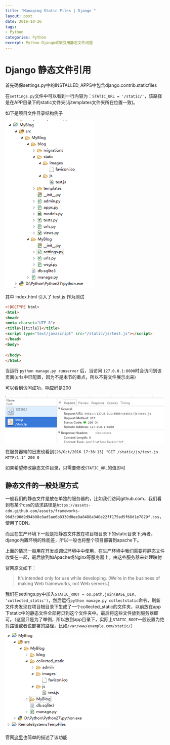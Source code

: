 ```yaml
---
title: "Managing Static Files | Django "
layout: post
date: 2016-10-26
tags:
- Python
categories: Python
excerpt: Python Django框架引用静态文件问题
---
```


# Django 静态文件引用

首先确保settings.py中的INSTALLED_APPS中包含django.contrib.staticfiles

在`settings.py`文件中可以看到一行内容为：`STATIC_URL = '/static/'`，该路径是在APP目录下的static文件夹(与templates文件夹所在位置一致)。

如下是项目文件目录结构例子

![](/assets/images/2016-10-26-python-django-static-file-01.png)

其中 index.html 引入了 test.js 作为测试

```html
<!DOCTYPE html>
<html>
<head>
<meta charset="UTF-8">
<title>{{title}}</title>
<script type="text/javascript" src="/static/js/test.js"></script>
</head>
<body>

</body>
</html>
```

当运行 `python manage.py runserver` 后，当访问 `127.0.0.1:8000`时会访问到该页面(urls中已配置，因为不是本节的重点，所以不将文件展示出来)

可以看到访问成功，响应码是200

![](/assets/images/2016-10-26-python-django-static-file-02.png)

在服务器端的日志也看到`[26/Oct/2016 17:36:13] "GET /static/js/test.js HTTP/1.1" 200 0`

如果希望修改静态文件目录，只需要修改`STATIC_URL`的值即可


## 静态文件的一般处理方式

一般我们的静态文件是放在单独的服务器的，比如我们访问github.com，我们看到有某个css的请求路径是`https://assets-cdn.github.com/assets/frameworks-96d3c90d9d94b08c8ad5ae6b8330d0ee8a8488a340e22ff175ad5f68d1e7829f.css`，使用了CDN。

而且在生产环境下一般是把静态文件放在项目根目录下的static目录下;再者，django内置环境的性能差，所以一般也将整个项目部署到apache下。

上面的情况一般用在开发或调试环境中中使用，在生产环境中我们需要将静态文件收集在一起，最后放到如Apache或Nginx等服务器上。由这些服务器来处理映射

官网原文如下：

> It’s intended only for use while developing. (We’re in the business of making Web frameworks, not Web servers.)

我们在settings.py中加入`STATIC_ROOT = os.path.join(BASE_DIR, 'collected_static')`，然后运行`python manage.py collectstatic`命令，刷新文件夹发现在项目根目录下生成了一个collected_static的文件夹，以前放在app下static中的静态文件全部拷贝到这个文件夹中。最后将这些文件放到服务器即可。（这里只是为了举例，所以放到app目录下，实际上`STATIC_ROOT`一般设置为绝对路径或者说部署的路径，比如`/var/www/example.com/static/`）

![](/assets/images/2016-10-26-python-django-static-file-03.png)

官网[这里](https://docs.djangoproject.com/en/1.10/howto/static-files/#deployment)也简单的描述了该功能



